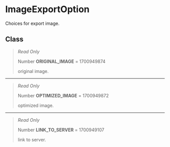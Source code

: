 # ImageExportOption
Choices for export image.

## Class
> *Read Only* 
> 
> Number **ORIGINAL_IMAGE** = 1700949874
> 
> original image.
*** 
> *Read Only* 
> 
> Number **OPTIMIZED_IMAGE** = 1700949872
> 
> optimized image.
*** 
> *Read Only* 
> 
> Number **LINK_TO_SERVER** = 1700949107
> 
> link to server.


